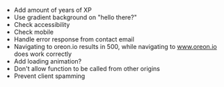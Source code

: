 - Add amount of years of XP
- Use gradient background on "hello there?"
- Check accessibility
- Check mobile
- Handle error response from contact email
- Navigating to oreon.io results in 500, while navigating to www.oreon.io does work correctly
- Add loading animation?
- Don't allow function to be called from other origins
- Prevent client spamming
